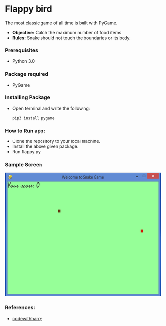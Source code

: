 # Flappy bird
The most classic game of all time is built with PyGame.
* **Objective:** Catch the maximum number of food items
* **Rules:** Snake should not touch the boundaries or its body.

### Prerequisites
* Python 3.0

### Package required
* PyGame

### Installing Package
* Open terminal and write the following:
    ```
    pip3 install pygame
    ```    
### How to Run app:
* Clone the repository to your local machine.
* Install the above given package.
* Run flappy.py.

### Sample Screen
<p align="center">
  <img width="600" height="400" src="https://github.com/Subathra19/py_snake/blob/main/images/sample_screen.PNG">
</p>

### References:
* [codewithharry]("https://www.codewithharry.com/")

